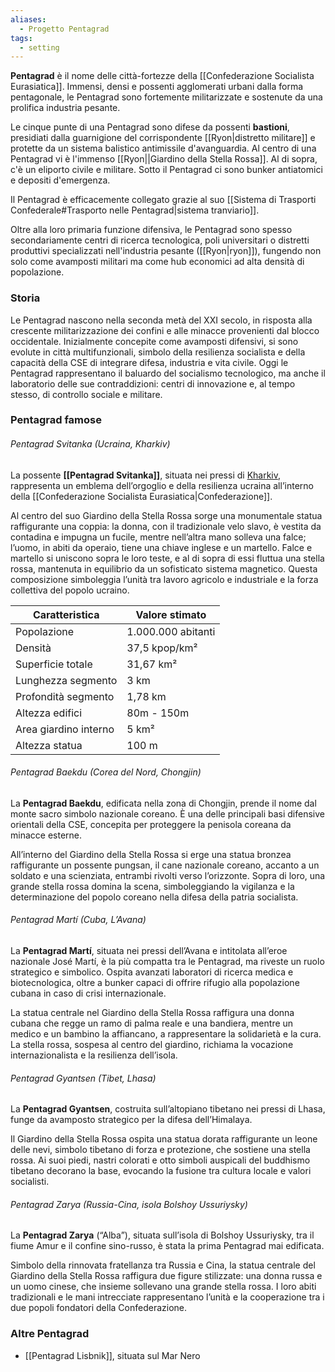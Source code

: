 ```yaml
---
aliases:
  - Progetto Pentagrad
tags:
  - setting
---
```

**Pentagrad** è il nome delle città-fortezze della [[Confederazione Socialista Eurasiatica]]. Immensi, densi e possenti agglomerati urbani dalla forma pentagonale, le Pentagrad sono fortemente militarizzate e sostenute da una prolifica industria pesante.

Le cinque punte di una Pentagrad sono difese da possenti **bastioni**, presidiati dalla guarnigione del corrispondente [[Ryon|distretto militare]] e protette da un sistema balistico antimissile d'avanguardia. Al centro di una Pentagrad vi è l'immenso [[Ryon||Giardino della Stella Rossa]]. Al di sopra, c'è un eliporto civile e militare. Sotto il Pentagrad ci sono bunker antiatomici e depositi d'emergenza.

Il Pentagrad è efficacemente collegato grazie al suo [[Sistema di Trasporti Confederale#Trasporto nelle Pentagrad|sistema tranviario]].

Oltre alla loro primaria funzione difensiva, le Pentagrad sono spesso secondariamente centri di ricerca tecnologica, poli universitari o distretti produttivi specializzati nell'industria pesante ([[Ryon|ryon]]), fungendo non solo come avamposti militari ma come hub economici ad alta densità di popolazione.
### Storia
Le Pentagrad nascono nella seconda metà del XXI secolo, in risposta alla crescente militarizzazione dei confini e alle minacce provenienti dal blocco occidentale. Inizialmente concepite come avamposti difensivi, si sono evolute in città multifunzionali, simbolo della resilienza socialista e della capacità della CSE di integrare difesa, industria e vita civile. Oggi le Pentagrad rappresentano il baluardo del socialismo tecnologico, ma anche il laboratorio delle sue contraddizioni: centri di innovazione e, al tempo stesso, di controllo sociale e militare.
### Pentagrad famose
###### Pentagrad Svitanka (Ucraina, Kharkiv)
La possente **[[Pentagrad Svitanka]]**, situata nei pressi di [Kharkiv](https://it.wikipedia.org/wiki/Charkiv), rappresenta un emblema dell’orgoglio e della resilienza ucraina all’interno della [[Confederazione Socialista Eurasiatica|Confederazione]]. 

Al centro del suo Giardino della Stella Rossa sorge una monumentale statua raffigurante una coppia: la donna, con il tradizionale velo slavo, è vestita da contadina e impugna un fucile, mentre nell’altra mano solleva una falce; l’uomo, in abiti da operaio, tiene una chiave inglese e un martello. Falce e martello si uniscono sopra le loro teste, e al di sopra di essi fluttua una stella rossa, mantenuta in equilibrio da un sofisticato sistema magnetico. Questa composizione simboleggia l’unità tra lavoro agricolo e industriale e la forza collettiva del popolo ucraino.

| Caratteristica        | Valore stimato     |
| --------------------- | ------------------ |
| Popolazione           | 1.000.000 abitanti |
| Densità               | 37,5 kpop/km²      |
| Superficie totale     | 31,67 km²          |
| Lunghezza segmento    | 3 km               |
| Profondità segmento   | 1,78 km            |
| Altezza edifici       | 80m - 150m         |
| Area giardino interno | 5 km²              |
| Altezza statua        | 100 m              |
###### Pentagrad Baekdu (Corea del Nord, Chongjin)
La **Pentagrad Baekdu**, edificata nella zona di Chongjin, prende il nome dal monte sacro simbolo nazionale coreano. È una delle principali basi difensive orientali della CSE, concepita per proteggere la penisola coreana da minacce esterne. 

All’interno del Giardino della Stella Rossa si erge una statua bronzea raffigurante un possente pungsan, il cane nazionale coreano, accanto a un soldato e una scienziata, entrambi rivolti verso l’orizzonte. Sopra di loro, una grande stella rossa domina la scena, simboleggiando la vigilanza e la determinazione del popolo coreano nella difesa della patria socialista.
###### Pentagrad Martí (Cuba, L’Avana)
La **Pentagrad Martí**, situata nei pressi dell’Avana e intitolata all’eroe nazionale José Martí, è la più compatta tra le Pentagrad, ma riveste un ruolo strategico e simbolico. Ospita avanzati laboratori di ricerca medica e biotecnologica, oltre a bunker capaci di offrire rifugio alla popolazione cubana in caso di crisi internazionale. 

La statua centrale nel Giardino della Stella Rossa raffigura una donna cubana che regge un ramo di palma reale e una bandiera, mentre un medico e un bambino la affiancano, a rappresentare la solidarietà e la cura. La stella rossa, sospesa al centro del giardino, richiama la vocazione internazionalista e la resilienza dell’isola.
###### Pentagrad Gyantsen (Tibet, Lhasa)
La **Pentagrad Gyantsen**, costruita sull’altopiano tibetano nei pressi di Lhasa, funge da avamposto strategico per la difesa dell’Himalaya. 

Il Giardino della Stella Rossa ospita una statua dorata raffigurante un leone delle nevi, simbolo tibetano di forza e protezione, che sostiene una stella rossa. Ai suoi piedi, nastri colorati e otto simboli auspicali del buddhismo tibetano decorano la base, evocando la fusione tra cultura locale e valori socialisti.
###### Pentagrad Zarya (Russia-Cina, isola Bolshoy Ussuriysky)
La **Pentagrad Zarya** (“Alba”), situata sull’isola di Bolshoy Ussuriysky, tra il fiume Amur e il confine sino-russo, è stata la prima Pentagrad mai edificata. 

Simbolo della rinnovata fratellanza tra Russia e Cina, la statua centrale del Giardino della Stella Rossa raffigura due figure stilizzate: una donna russa e un uomo cinese, che insieme sollevano una grande stella rossa. I loro abiti tradizionali e le mani intrecciate rappresentano l’unità e la cooperazione tra i due popoli fondatori della Confederazione.

### Altre Pentagrad
- [[Pentagrad Lisbnik]], situata sul Mar Nero